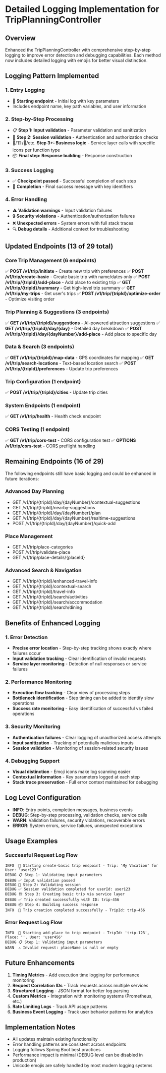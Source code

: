 # Detailed Logging Implementation for TripPlanningController

## Overview
Enhanced the TripPlanningController with comprehensive step-by-step logging to improve error detection and debugging capabilities. Each method now includes detailed logging with emojis for better visual distinction.

## Logging Pattern Implemented

### 1. Entry Logging
- 🚀 **Starting endpoint** - Initial log with key parameters
- Includes endpoint name, key path variables, and user information

### 2. Step-by-Step Processing
- 📋 **Step 1: Input validation** - Parameter validation and sanitization
- 🔐 **Step 2: Session validation** - Authentication and authorization checks
- 🧠/🏗️/📅/etc. **Step 3+: Business logic** - Service layer calls with specific icons per function type
- 📦 **Final step: Response building** - Response construction

### 3. Success Logging
- ✅ **Checkpoint passed** - Successful completion of each step
- 🎉 **Completion** - Final success message with key identifiers

### 4. Error Handling
- ⚠️ **Validation warnings** - Input validation failures
- 🔒 **Security violations** - Authentication/authorization failures
- ❌ **Unexpected errors** - System errors with full stack traces
- 🔍 **Debug details** - Additional context for troubleshooting

## Updated Endpoints (13 of 29 total)

### Core Trip Management (6 endpoints)
✅ **POST /v1/trip/initiate** - Create new trip with preferences
✅ **POST /v1/trip/create-basic** - Create basic trip with name/dates only
✅ **POST /v1/trip/{tripId}/add-place** - Add place to existing trip
✅ **GET /v1/trip/{tripId}/summary** - Get high-level trip summary
✅ **GET /v1/trip/my-trips** - Get user's trips
✅ **POST /v1/trip/{tripId}/optimize-order** - Optimize visiting order

### Trip Planning & Suggestions (3 endpoints)
✅ **GET /v1/trip/{tripId}/suggestions** - AI-powered attraction suggestions
✅ **GET /v1/trip/{tripId}/day/{day}** - Detailed day breakdown
✅ **POST /v1/trip/{tripId}/day/{dayNumber}/add-place** - Add place to specific day

### Data & Search (3 endpoints)
✅ **GET /v1/trip/{tripId}/map-data** - GPS coordinates for mapping
✅ **GET /v1/trip/search-locations** - Text-based location search
✅ **POST /v1/trip/{tripId}/preferences** - Update trip preferences

### Trip Configuration (1 endpoint)
✅ **POST /v1/trip/{tripId}/cities** - Update trip cities

### System Endpoints (1 endpoint)
✅ **GET /v1/trip/health** - Health check endpoint

### CORS Testing (1 endpoint)
✅ **GET /v1/trip/cors-test** - CORS configuration test
✅ **OPTIONS /v1/trip/cors-test** - CORS preflight handling

## Remaining Endpoints (16 of 29)

The following endpoints still have basic logging and could be enhanced in future iterations:

### Advanced Day Planning
- GET /v1/trip/{tripId}/day/{dayNumber}/contextual-suggestions
- GET /v1/trip/{tripId}/nearby-suggestions  
- GET /v1/trip/{tripId}/day/{dayNumber}/plan
- GET /v1/trip/{tripId}/day/{dayNumber}/realtime-suggestions
- POST /v1/trip/{tripId}/day/{dayNumber}/quick-add

### Place Management
- GET /v1/trip/place-categories
- POST /v1/trip/validate-place
- GET /v1/trip/place-details/{placeId}

### Advanced Search & Navigation
- GET /v1/trip/{tripId}/enhanced-travel-info
- GET /v1/trip/{tripId}/contextual-search
- GET /v1/trip/{tripId}/travel-info
- GET /v1/trip/{tripId}/search/activities
- GET /v1/trip/{tripId}/search/accommodation  
- GET /v1/trip/{tripId}/search/dining

## Benefits of Enhanced Logging

### 1. Error Detection
- **Precise error location** - Step-by-step tracking shows exactly where failures occur
- **Input validation tracking** - Clear identification of invalid requests
- **Service layer monitoring** - Detection of null responses or service failures

### 2. Performance Monitoring
- **Execution flow tracking** - Clear view of processing steps
- **Bottleneck identification** - Step timing can be added to identify slow operations
- **Success rate monitoring** - Easy identification of successful vs failed operations

### 3. Security Monitoring
- **Authentication failures** - Clear logging of unauthorized access attempts
- **Input sanitization** - Tracking of potentially malicious inputs
- **Session validation** - Monitoring of session-related security issues

### 4. Debugging Support
- **Visual distinction** - Emoji icons make log scanning easier
- **Contextual information** - Key parameters logged at each step
- **Stack trace preservation** - Full error context maintained for debugging

## Log Level Configuration

- **INFO**: Entry points, completion messages, business events
- **DEBUG**: Step-by-step processing, validation checks, service calls
- **WARN**: Validation failures, security violations, recoverable errors
- **ERROR**: System errors, service failures, unexpected exceptions

## Usage Examples

### Successful Request Log Flow
```
INFO  🚀 Starting create-basic trip endpoint - Trip: 'My Vacation' for User: 'user123'
DEBUG 📋 Step 1: Validating input parameters
DEBUG ✅ Input validation passed
DEBUG 🔐 Step 2: Validating session
DEBUG ✅ Session validation completed for userId: user123
DEBUG 🏗️ Step 3: Creating basic trip via service layer
DEBUG ✅ Trip created successfully with ID: trip-456
DEBUG 📦 Step 4: Building success response
INFO  🎉 Trip creation completed successfully - TripId: trip-456
```

### Error Request Log Flow
```
INFO  🚀 Starting add-place to trip endpoint - TripId: 'trip-123', Place: '', User: 'user456'
DEBUG 📋 Step 1: Validating input parameters
WARN  ⚠️ Invalid request: placeName is null or empty
```

## Future Enhancements

1. **Timing Metrics** - Add execution time logging for performance monitoring
2. **Request Correlation IDs** - Track requests across multiple services
3. **Structured Logging** - JSON format for better log parsing
4. **Custom Metrics** - Integration with monitoring systems (Prometheus, etc.)
5. **Rate Limiting Logs** - Track API usage patterns
6. **Business Event Logging** - Track user behavior patterns for analytics

## Implementation Notes

- All updates maintain existing functionality
- Error handling patterns are consistent across endpoints
- Logging follows Spring Boot best practices
- Performance impact is minimal (DEBUG level can be disabled in production)
- Unicode emojis are safely handled by most modern logging systems
